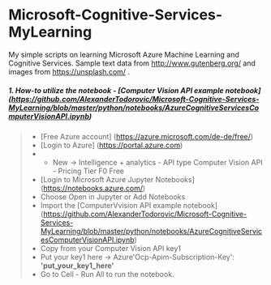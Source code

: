# Microsoft-Cognitive-Services-MyLearning
My simple scripts on learning Microsoft Azure Machine Learning and Cognitive Services. Sample text data from http://www.gutenberg.org/ and images from https://unsplash.com/ .

##### 1. How-to utilize the notebook - [Computer Vision API example notebook] (https://github.com/AlexanderTodorovic/Microsoft-Cognitive-Services-MyLearning/blob/master/python/notebooks/AzureCognitiveServicesComputerVisionAPI.ipynb)
> * [Free Azure account] (https://azure.microsoft.com/de-de/free/)
> * [Login to Azure] (https://portal.azure.com)
> * + New -> Intelligence + analytics - API type Computer Vision API - Pricing Tier F0 Free
> * [Login to Microsoft Azure Jupyter Notebooks] (https://notebooks.azure.com/)
> * Choose Open in Jupyter or Add Notebooks
> * Import the [ComputerVvision API example notebook] (https://github.com/AlexanderTodorovic/Microsoft-Cognitive-Services-MyLearning/blob/master/python/notebooks/AzureCognitiveServicesComputerVisionAPI.ipynb)
> * Copy from your Computer Vision API key1
> * Put your key1 here -> Azure'Ocp-Apim-Subscription-Key': __'put_your_key1_here'__
> * Go to Cell - Run All to run the notebook.
